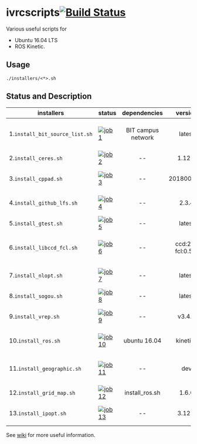 # ivrcscripts[![Build Status](https://travis-ci.com/bit-ivrc/ivrcscripts.svg?token=Jmj6MSYSGZmX9ePjdawa&branch=master)](https://travis-ci.com/bit-ivrc/ivrcscripts)
Various useful scripts for
* Ubuntu 16.04 LTS
* ROS Kinetic.


## Usage

```
./installers/<*>.sh
```

## Status and Description

| installers | status  | dependencies | version | description |
| ------ | ------ | :------: | :-------: | -------- |
| 1.`install_bit_source_list.sh` | [![job1][1]][0] | BIT campus network | latest | Update [sources.list](http://wiki.ubuntu.org.cn/%E6%A8%A1%E6%9D%BF:16.04source) with the BIT Mirror|
| 2.`install_ceres.sh`    | [![job2][2]][0]  |  -- | 1.12.0 | [Google Ceres Solver](http://ceres-solver.org/) |
| 3.`install_cppad.sh`    | [![job3][3]][0]  | -- | 20180000.0 | [Automatic Differentiation Library](http://coin-or.github.io/CppAD/doc/cppad.htm) |
| 4.`install_github_lfs.sh`    | [![job4][4]][0]  | -- | 2.3.4 | [Git Large File Storage](https://git-lfs.github.com/) Support |
| 5.`install_gtest.sh`    | [![job5][5]][0]  | -- | latest | [Google Unit Test Library](https://github.com/google/googletest) |
| 6.`install_libccd_fcl.sh`    | [![job6][6]][0]  | -- | ccd:2.0, fcl:0.5.0 | Collision Checking Library, [FCL](https://github.com/flexible-collision-library/fcl), [CCD](https://github.com/danfis/libccd) |
| 7.`install_nlopt.sh`    | [![job7][7]][0]  | -- | latest | [Nonlinear Programming Solver](https://nlopt.readthedocs.io/en/latest/) |
| 8.`install_sogou.sh`    | [![job8][8]][0]  | -- | latest | [Input Method](https://pinyin.sogou.com/linux/?r=pinyin) |
| 9.`install_vrep.sh`    | [![job9][9]][0]  | -- | v3.4.0 | [A General 3D Simulator for Robotics](http://www.coppeliarobotics.com/).|
| 10.`install_ros.sh`    | [![job10][10]][0]  | ubuntu 16.04 | kinetics | [Robot Operating System](http://www.ros.org/) |
| 11.`install_geographic.sh`    | [![job11][11]][0]  | -- | dev | [A Library for Solving Geodesic Problems](https://geographiclib.sourceforge.io/).|
| 12.`install_grid_map.sh`    | [![job12][12]][0]  | install_ros.sh | 1.6.0 | [A Grid Map Library](https://github.com/anybotics/grid_map) |
| 13.`install_ipopt.sh`    | [![job13][13]][0]  | -- | 3.12.4 | [Nonliner Programming Solver](https://projects.coin-or.org/Ipopt) |


See [wiki](https://github.com/bit-ivrc/ivrcscripts/wiki) for more useful information.

[0]: https://travis-ci.org/bit-ivrc/ivrcscripts
[1]: https://travis-matrix-badges.herokuapp.com/repos/bit-ivrc/ivrcscripts/branches/master/1
[2]: https://travis-matrix-badges.herokuapp.com/repos/bit-ivrc/ivrcscripts/branches/master/2
[3]: https://travis-matrix-badges.herokuapp.com/repos/bit-ivrc/ivrcscripts/branches/master/3
[4]: https://travis-matrix-badges.herokuapp.com/repos/bit-ivrc/ivrcscripts/branches/master/4
[5]: https://travis-matrix-badges.herokuapp.com/repos/bit-ivrc/ivrcscripts/branches/master/5
[6]: https://travis-matrix-badges.herokuapp.com/repos/bit-ivrc/ivrcscripts/branches/master/6
[7]: https://travis-matrix-badges.herokuapp.com/repos/bit-ivrc/ivrcscripts/branches/master/7
[8]: https://travis-matrix-badges.herokuapp.com/repos/bit-ivrc/ivrcscripts/branches/master/8
[9]: https://travis-matrix-badges.herokuapp.com/repos/bit-ivrc/ivrcscripts/branches/master/9
[10]: https://travis-matrix-badges.herokuapp.com/repos/bit-ivrc/ivrcscripts/branches/master/10
[11]: https://travis-matrix-badges.herokuapp.com/repos/bit-ivrc/ivrcscripts/branches/master/11
[12]: https://travis-matrix-badges.herokuapp.com/repos/bit-ivrc/ivrcscripts/branches/master/12
[13]: https://travis-matrix-badges.herokuapp.com/repos/bit-ivrc/ivrcscripts/branches/master/13
